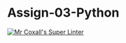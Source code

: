 # Assign-03-Python
[![Mr Coxall's Super Linter](https://github.com/ICS3U-Programming-JessahT/Assign-03-Python/workflows/Mr%20Coxall's%20Super%20Linter/badge.svg)](https://github.com/ICS3U-Programming-JessahT/Assign-03-Python/actions/)
